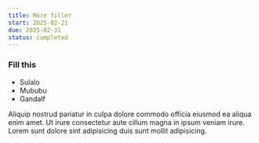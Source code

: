 ```yaml
---
title: More filler
start: 2025-02-21
due: 2025-02-31
status: completed
---
```


### Fill this

- Sulalo
- Mububu
- Gandalf

Aliquip nostrud pariatur in culpa dolore commodo officia eiusmod ea aliqua enim amet. Ut irure consectetur aute cillum magna in ipsum veniam irure. Lorem sunt dolore sint adipisicing duis sunt mollit adipisicing.
